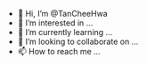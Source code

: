 - 👋 Hi, I’m @TanCheeHwa
- 👀 I’m interested in ...
- 🌱 I’m currently learning ...
- 💞️ I’m looking to collaborate on ...
- 📫 How to reach me ...

<!---
TanCheeHwa/TanCheeHwa is a ✨ special ✨ repository because its `README.md` (this file) appears on your GitHub profile.
You can click the Preview link to take a look at your changes.
--->
